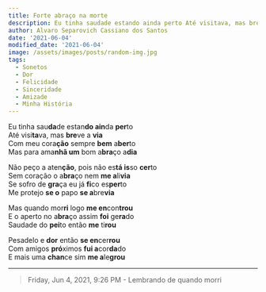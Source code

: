 ```yaml
---
title: Forte abraço na morte
description: Eu tinha saudade estando ainda perto Até visitava, mas breve a via...
author: Alvaro Separovich Cassiano dos Santos
date: '2021-06-04'
modified_date: '2021-06-04'
image: /assets/images/posts/random-img.jpg
tags:
  - Sonetos
  - Dor
  - Felicidade
  - Sinceridade
  - Amizade
  - Minha História
---    
```

Eu tinha sau**da**de estan**do ain**da **per**to   
Até visi**ta**va, mas **bre**ve a **via**   
Com meu cora**ção** sempre **bem** a**ber**to   
Mas para ama**nhã um** bom a**bra**ço a**dia**   
   
Não peço a aten**ção**, pois não es**tá is**so **cer**to   
Sem coração o a**bra**ço nem **me a**li**via**   
Se sofro de **gra**ça eu já **fi**co es**per**to   
Me protejo **se o** papo **se a**bre**via**   
   
Mas quando mor**ri** logo **me en**con**trou**   
E o aperto no a**bra**ço assim **foi** ge**ra**do   
Saudade do **pei**to então **me** ti**rou**   

Pesadelo e **dor** então **se en**cer**rou**   
Com amigos **pró**ximos **fui a**cor**da**do   
E mais uma **chan**ce sim **me a**le**grou**     

______

> Friday, Jun 4, 2021, 9:26 PM - Lembrando de quando morri